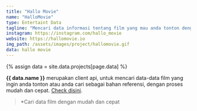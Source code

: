 ```yaml
---
title: "Hallo Movie"
name: "HalloMovie"
type: Entertaint Data
tagline: "Mencari data informasi tentang film yang mau anda tonton dengan mudah dan cepat"
instagram: https://instagram.com/hallo_movie
website: https://hallomovie.io
img_path: /assets/images/project/hallomovie.gif
data: hallo movie
---  
```

{% assign data = site.data.projects[page.data] %}

**{{ data.name }}** merupakan client api, untuk mencari data-data film yang ingin anda tonton atau anda cari sebagai bahan referensi, dengan proses mudah dan cepat. <a href="{{page.website}}">Check disini</a>.  

> *Cari data film dengan mudah dan cepat  
